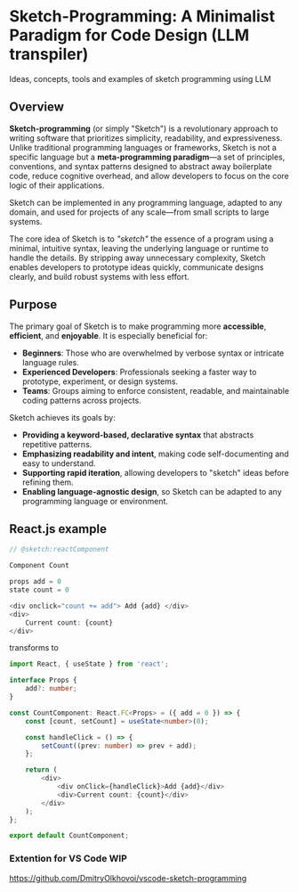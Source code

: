# Sketch-Programming: A Minimalist Paradigm for Code Design (LLM transpiler)
Ideas, concepts, tools and examples of sketch programming using LLM

## Overview

**Sketch-programming** (or simply "Sketch") is a revolutionary approach to writing software that prioritizes simplicity, readability, and expressiveness. Unlike traditional programming languages or frameworks, Sketch is not a specific language but a **meta-programming paradigm**—a set of principles, conventions, and syntax patterns designed to abstract away boilerplate code, reduce cognitive overhead, and allow developers to focus on the core logic of their applications.

Sketch can be implemented in any programming language, adapted to any domain, and used for projects of any scale—from small scripts to large systems.

The core idea of Sketch is to *"sketch"* the essence of a program using a minimal, intuitive syntax, leaving the underlying language or runtime to handle the details. By stripping away unnecessary complexity, Sketch enables developers to prototype ideas quickly, communicate designs clearly, and build robust systems with less effort.

## Purpose

The primary goal of Sketch is to make programming more **accessible**, **efficient**, and **enjoyable**. It is especially beneficial for:

- **Beginners**: Those who are overwhelmed by verbose syntax or intricate language rules.
- **Experienced Developers**: Professionals seeking a faster way to prototype, experiment, or design systems.
- **Teams**: Groups aiming to enforce consistent, readable, and maintainable coding patterns across projects.

Sketch achieves its goals by:

- **Providing a keyword-based, declarative syntax** that abstracts repetitive patterns.
- **Emphasizing readability and intent**, making code self-documenting and easy to understand.
- **Supporting rapid iteration**, allowing developers to "sketch" ideas before refining them.
- **Enabling language-agnostic design**, so Sketch can be adapted to any programming language or environment.

## React.js example

```javascript
// @sketch:reactComponent

Component Count

props add = 0
state count = 0

<div onclick="count += add"> Add {add} </div>
<div>
    Current count: {count}
</div>
```

transforms to

```typescript
import React, { useState } from 'react';

interface Props {
    add?: number;
}

const CountComponent: React.FC<Props> = ({ add = 0 }) => {
    const [count, setCount] = useState<number>(0);

    const handleClick = () => {
        setCount((prev: number) => prev + add);
    };

    return (
        <div>
            <div onClick={handleClick}>Add {add}</div>
            <div>Current count: {count}</div>
        </div>
    );
};

export default CountComponent;
```
### Extention for VS Code WIP
https://github.com/DmitryOlkhovoi/vscode-sketch-programming
